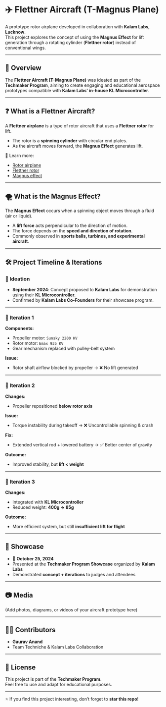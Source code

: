 # ✈️ Flettner Aircraft (T-Magnus Plane)

A prototype rotor airplane developed in collaboration with **Kalam Labs, Lucknow**.  
This project explores the concept of using the **Magnus Effect** for lift generation through a rotating cylinder (**Flettner rotor**) instead of conventional wings.

---

## 📌 Overview

The **Flettner Aircraft (T-Magnus Plane)** was ideated as part of the **Techmaker Program**, aiming to create engaging and educational aerospace prototypes compatible with **Kalam Labs' in-house KL Microcontroller**.

---

## ❓ What is a Flettner Aircraft?

A **Flettner airplane** is a type of rotor aircraft that uses a **Flettner rotor** for lift.

- The rotor is a **spinning cylinder** with circular end plates.  
- As the aircraft moves forward, the **Magnus Effect** generates lift.

🔗 Learn more:
- [Rotor airplane](https://en.wikipedia.org/wiki/Rotor_aircraft)  
- [Flettner rotor](https://en.wikipedia.org/wiki/Flettner_rotor)  
- [Magnus effect](https://en.wikipedia.org/wiki/Magnus_effect)  

---

## 🌪️ What is the Magnus Effect?

The **Magnus Effect** occurs when a spinning object moves through a fluid (air or liquid).

- A **lift force** acts perpendicular to the direction of motion.  
- The force depends on the **speed and direction of rotation**.  
- Commonly observed in **sports balls, turbines, and experimental aircraft**.

---

## 🛠️ Project Timeline & Iterations

### 📌 Ideation
- **September 2024**: Concept proposed to **Kalam Labs** for demonstration using their **KL Microcontroller**.  
- Confirmed by **Kalam Labs Co-Founders** for their showcase program.  

---

### 🔧 Iteration 1
**Components:**
- Propeller motor: `Sunsky 2200 KV`  
- Rotor motor: `Emax 935 KV`  
- Gear mechanism replaced with pulley-belt system  

**Issue:**  
- Rotor shaft airflow blocked by propeller → ❌ No lift generated  

---

### 🔧 Iteration 2
**Changes:**
- Propeller repositioned **below rotor axis**  

**Issue:**  
- Torque instability during takeoff → ❌ Uncontrollable spinning & crash  

**Fix:**  
- Extended vertical rod + lowered battery → ✅ Better center of gravity  

**Outcome:**  
- Improved stability, but **lift < weight**  

---

### 🔧 Iteration 3
**Changes:**
- Integrated with **KL Microcontroller**  
- Reduced weight: **400g → 85g**  

**Outcome:**  
- More efficient system, but still **insufficient lift for flight**  

---

## 🎤 Showcase

- 📅 **October 25, 2024**  
- Presented at the **Techmaker Program Showcase** organized by **Kalam Labs**  
- Demonstrated **concept + iterations** to judges and attendees  

---

## 📷 Media

(Add photos, diagrams, or videos of your aircraft prototype here)

---

## 🧑‍💻 Contributors
- **Gaurav Anand**  
- Team Techniche & Kalam Labs Collaboration  

---

## 📜 License
This project is part of the **Techmaker Program**.  
Feel free to use and adapt for educational purposes.  

---

⭐ If you find this project interesting, don’t forget to **star this repo**!
